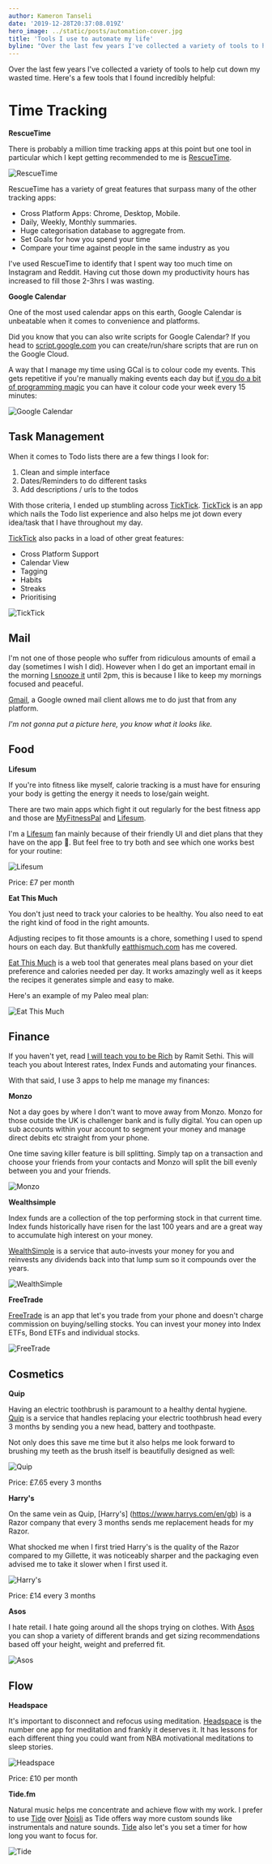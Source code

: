 ```yaml
---
author: Kameron Tanseli
date: '2019-12-28T20:37:08.019Z'
hero_image: ../static/posts/automation-cover.jpg
title: 'Tools I use to automate my life'
byline: "Over the last few years I've collected a variety of tools to help cut down my wasted time. Here's a few tools that I found incredibly helpful."
---
```


Over the last few years I've collected a variety of tools to help cut down my wasted time. Here's a few tools that I found incredibly helpful:

# Time Tracking

**RescueTime**

There is probably a million time tracking apps at this point but one tool in particular which I kept getting recommended to me is [RescueTime](https://www.rescuetime.com/).

![RescueTime](../static/posts/automation-rescuetime.png)

RescueTime has a variety of great features that surpass many of the other tracking apps:

* Cross Platform Apps: Chrome, Desktop, Mobile.
* Daily, Weekly, Monthly summaries.
* Huge categorisation database to aggregate from.
* Set Goals for how you spend your time
* Compare your time against people in the same industry as you

I've used RescueTime to identify that I spent way too much time on Instagram and Reddit. Having cut those down my productivity hours has increased to fill those 2-3hrs I was wasting.

**Google Calendar**

One of the most used calendar apps on this earth, Google Calendar is unbeatable when it comes to convenience and platforms. 

Did you know that you can also write scripts for Google Calendar? If you head to [script.google.com](https://script.google.com/home) you can create/run/share scripts that are run on the Google Cloud.

A way that I manage my time using GCal is to colour code my events. This gets repetitive if you're manually making events each day but [if you do a bit of programming magic](https://rickpastoor.com/2019/05/30/google-calendar-color-coder.html) you can have it colour code your week every 15 minutes:

![Google Calendar](../static/posts/automation-gcal.png)


## Task Management

When it comes to Todo lists there are a few things I look for:

1. Clean and simple interface
2. Dates/Reminders to do different tasks
3. Add descriptions / urls to the todos

With those criteria, I ended up stumbling across [TickTick](https://ticktick.com/home). [TickTick](https://ticktick.com/home) is an app which nails the Todo list experience and also helps me jot down every idea/task that I have throughout my day.

[TickTick](https://ticktick.com/home) also packs in a load of other great features:

* Cross Platform Support
* Calendar View
* Tagging
* Habits
* Streaks
* Prioritising

![TickTick](../static/posts/automation-ticktick.png)

## Mail

I'm not one of those people who suffer from ridiculous amounts of email a day (sometimes I wish I did). However when I do get an important email in the morning [I snooze it](https://support.google.com/mail/answer/7622010?co=GENIE.Platform%3DDesktop&hl=en) until 2pm, this is because I like to keep my mornings focused and peaceful.

[Gmail](https://gmail.com), a Google owned mail client allows me to do just that from any platform.

_I'm not gonna put a picture here, you know what it looks like._

## Food

**Lifesum**

If you're into fitness like myself, calorie tracking is a must have for ensuring your body is getting the energy it needs to lose/gain weight.

There are two main apps which fight it out regularly for the best fitness app and those are [MyFitnessPal](https://www.myfitnesspal.com/) and [Lifesum](https://lifesum.com/).

I'm a [Lifesum](https://lifesum.com/) fan mainly because of their friendly UI and diet plans that they have on the app 🥗. But feel free to try both and see which one works best for your routine:

![Lifesum](../static/posts/automation-lifesum.jpg)

Price: £7 per month

**Eat This Much**

You don't just need to track your calories to be healthy. You also need to eat the right kind of food in the right amounts.

Adjusting recipes to fit those amounts is a chore, something I used to spend hours on each day. But thankfully [eatthismuch.com](https://www.eatthismuch.com/) has me covered.

[Eat This Much](https://www.eatthismuch.com/) is a web tool that generates meal plans based on your diet preference and calories needed per day. It works amazingly well as it keeps the recipes it generates simple and easy to make.

Here's an example of my Paleo meal plan:

![Eat This Much](../static/posts/automation-eatthismuch.png)

## Finance

If you haven't yet, read [I will teach you to be Rich](https://www.iwillteachyoutoberich.com/book/) by Ramit Sethi. This will teach you about Interest rates, Index Funds and automating your finances.

With that said, I use 3 apps to help me manage my finances:

**Monzo**

Not a day goes by where I don't want to move away from Monzo. Monzo for those outside the UK is challenger bank and is fully digital. You can open up sub accounts within your account to segment your money and manage direct debits etc straight from your phone.

One time saving killer feature is bill splitting. Simply tap on a transaction and choose your friends from your contacts and Monzo will split the bill evenly between you and your friends.

![Monzo](../static/posts/automation-monzo.jpg)

**Wealthsimple**

Index funds are a collection of the top performing stock in that current time. Index funds historically have risen for the last 100 years and are a great way to accumulate high interest on your money.

[WealthSimple](https://www.wealthsimple.com/en-gb/) is a service that auto-invests your money for you and reinvests any dividends back into that lump sum so it compounds over the years.

![WealthSimple](../static/posts/automation-wealthsimple.png)

**FreeTrade**

[FreeTrade](https://freetrade.io/) is an app that let's you trade from your phone and doesn't charge commission on buying/selling stocks. You can invest your money into Index ETFs, Bond ETFs and individual stocks.

![FreeTrade](../static/posts/automation-freetrade.png)

## Cosmetics

**Quip**

Having an electric toothbrush is paramount to a healthy dental hygiene. [Quip](https://www.getquip.com/) is a service that handles replacing your electric toothbrush head every 3 months by sending you a new head, battery and toothpaste.

Not only does this save me time but it also helps me look forward to brushing my teeth as the brush itself is beautifully designed as well:

![Quip](../static/posts/automation-quip.jpg)

Price: £7.65 every 3 months

**Harry's**

On the same vein as Quip, [Harry's] (https://www.harrys.com/en/gb) is a Razor company that every 3 months sends me replacement heads for my Razor.

What shocked me when I first tried Harry's is the quality of the Razor compared to my Gillette, it was noticeably sharper and the packaging even advised me to take it slower when I first used it.

![Harry's](../static/posts/automation-harrys.jpg)

Price: £14 every 3 months

**Asos**

I hate retail. I hate going around all the shops trying on clothes. With [Asos](https://www.asos.com/) you can shop a variety of different brands and get sizing recommendations based off your height, weight and preferred fit.

![Asos](../static/posts/automation-asos.png)

## Flow

**Headspace**

It's important to disconnect and refocus using meditation. [Headspace](https://www.headspace.com/) is the number one app for meditation and frankly it deserves it. It has lessons for each different thing you could want from NBA motivational meditations to sleep stories.

![Headspace](../static/posts/automation-headspace.jpg)

Price: £10 per month

**Tide.fm**

Natural music helps me concentrate and achieve flow with my work. I prefer to use [Tide](https://tide.fm/en_US/) over [Noisli](https://www.noisli.com/) as Tide offers way more custom sounds like instrumentals and nature sounds. [Tide](https://tide.fm/en_US/) also let's you set a timer for how long you want to focus for.

![Tide](../static/posts/automation-tide.jpg)